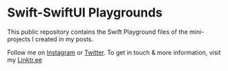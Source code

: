 # Swift-SwiftUI Playgrounds
This public repository contains the Swift Playground files of the mini-projects I created in my posts.

Follow me on [Instagram](https://www.instagram.com/sumerkent/) or [Twitter](https://www.twitter.com/kadirsumerkent/).
To get in touch & more information, visit my [Linktr.ee](https://linktr.ee/kadirsumerkent)
